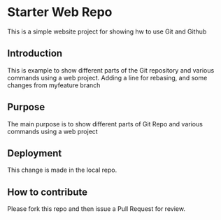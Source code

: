 # Starter Web Repo
This is a simple website project for showing hw to use Git and Github
## Introduction
This is example to show different parts of the Git repository and various commands using a web project.
Adding a line for rebasing, and some changes from myfeature branch

## Purpose
The main purpose is to 
show different parts of Git Repo and various commands using a web project

## Deployment
This change is made in the local repo.

## How to contribute
Please fork this repo and then issue a Pull Request for review.